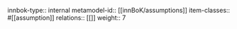 innbok-type:: internal
metamodel-id:: [[innBoK/assumptions]]
item-classes:: #[[assumption]]
relations:: [[]]
weight:: 7


